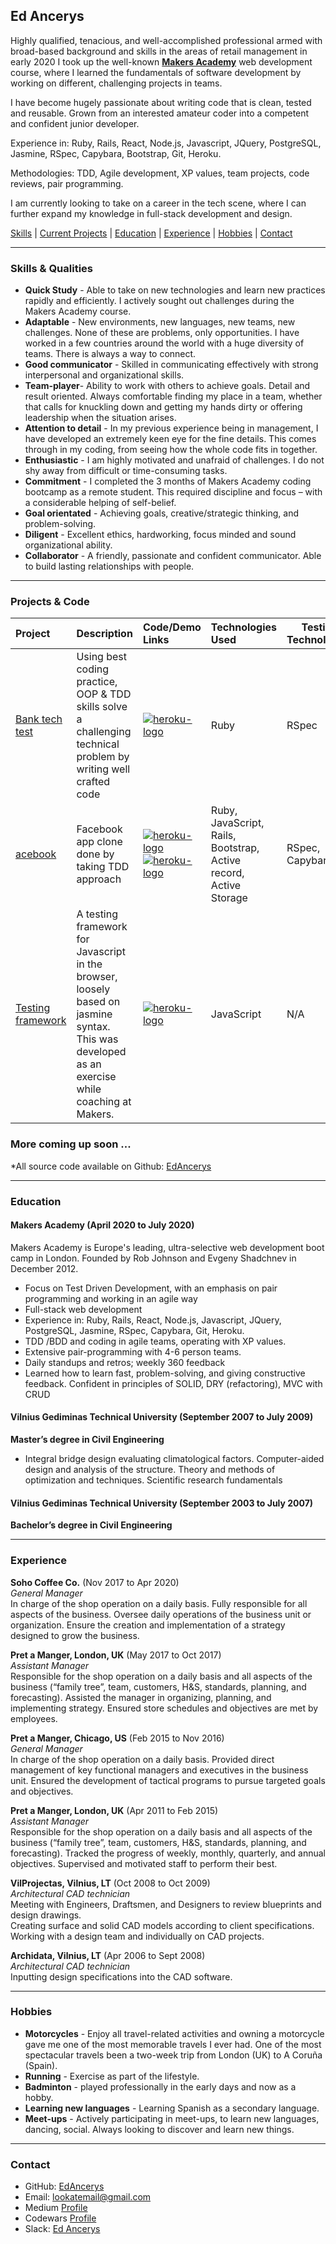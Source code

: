 ## Ed Ancerys

Highly qualified, tenacious, and well-accomplished professional armed with broad-based background and skills in the areas of retail management in early 2020 I took up the well-known [**Makers Academy**][2] web development course, where I learned the fundamentals of software development by working on different, challenging projects in teams.

I have become hugely passionate about writing code that is clean, tested and reusable. Grown from an interested amateur coder into a competent and confident junior developer.

Experience in: Ruby, Rails, React, Node.js, Javascript, JQuery, PostgreSQL, Jasmine, RSpec, Capybara, Bootstrap, Git, Heroku.

Methodologies: TDD, Agile development, XP values, team projects, code reviews, pair programming.

I am currently looking to take on a career in the tech scene, where I can further expand my knowledge in full-stack development and design.

[Skills](#skills) | [Current Projects](#projects) | [Education](#education) | [Experience](#experience) | [Hobbies](#hobbies) | [Contact](#contact)

---

### <a id="skills">Skills & Qualities</a>

- **Quick Study** - Able to take on new technologies and learn new practices rapidly and efficiently. I actively sought out challenges during the Makers Academy course.
- **Adaptable** - New environments, new languages, new teams, new challenges. None of these are problems, only opportunities. I have worked in a few countries around the world with a huge diversity of teams. There is always a way to connect.
- **Good communicator** - Skilled in communicating effectively with strong interpersonal and organizational skills.
- **Team-player**- Ability to work with others to achieve goals. Detail and result oriented. Always comfortable finding my place in a team, whether that calls for knuckling down and getting my hands dirty or offering leadership when the situation arises.
- **Attention to detail** - In my previous experience being in management, I have developed an extremely keen eye for the fine details. This comes through in my coding, from seeing how the whole code fits in together.
- **Enthusiastic** - I am highly motivated and unafraid of challenges. I do not shy away from difficult or time-consuming tasks.
- **Commitment** - I completed the 3 months of Makers Academy coding bootcamp as a remote student. This required discipline and focus – with a considerable helping of self-belief.
- **Goal orientated** - Achieving goals, creative/strategic thinking, and problem-solving.
- **Diligent** - Excellent ethics, hardworking, focus minded and sound organizational ability.
- **Collaborator** - A friendly, passionate and confident communicator. Able to build lasting relationships with people.

---

### <a id="projects">Projects & Code</a>

| Project                 | Description                                                                                                                                     | Code/Demo Links                                            | Technologies Used                                                 | Testing Technologies |
| :---------------------- | :---------------------------------------------------------------------------------------------------------------------------------------------- | :--------------------------------------------------------- | :---------------------------------------------------------------- | -------------------- |
| [Bank tech test][01]    | Using best coding practice, OOP & TDD skills solve a challenging technical problem by writing well crafted code                                 | [![heroku-logo][github]][01]                               | Ruby                                                              | RSpec                |
| [acebook][02]           | Facebook app clone done by taking TDD approach                                                                                                  | [![heroku-logo][github]][02] [![heroku-logo][heroku]][021] | Ruby, JavaScript, Rails, Bootstrap, Active record, Active Storage | RSpec, Capybara      |
| [Testing framework][03] | A testing framework for Javascript in the browser, loosely based on jasmine syntax. This was developed as an exercise while coaching at Makers. | [![heroku-logo][github]][03]                               | JavaScript                                                        | N/A                  |

### More coming up soon ...

\*All source code available on Github: [EdAncerys][1]

---

### <a id="education">Education</a>

#### Makers Academy (April 2020 to July 2020)

Makers Academy is Europe's leading, ultra-selective web development boot camp in London. Founded by Rob Johnson and Evgeny Shadchnev in December 2012.

- Focus on Test Driven Development, with an emphasis on pair programming and working in an agile way
- Full-stack web development
- Experience in: Ruby, Rails, React, Node.js, Javascript, JQuery, PostgreSQL, Jasmine, RSpec, Capybara, Git, Heroku.
- TDD /BDD and coding in agile teams, operating with XP values.
- Extensive pair-programming with 4-6 person teams.
- Daily standups and retros; weekly 360 feedback
- Learned how to learn fast, problem-solving, and giving constructive feedback. Confident in principles of SOLID, DRY (refactoring), MVC with CRUD

#### Vilnius Gediminas Technical University (September 2007 to July 2009)

**Master’s degree in Civil Engineering**

- Integral bridge design evaluating climatological factors. Computer-aided design and analysis of
  the structure.
  Theory and methods of optimization and techniques. Scientific research fundamentals

#### Vilnius Gediminas Technical University (September 2003 to July 2007)

**Bachelor’s degree in Civil Engineering**

---

### <a id="experience">Experience</a>

**Soho Coffee Co.** (Nov 2017 to Apr 2020)  
_General Manager_  
In charge of the shop operation on a daily basis.
Fully responsible for all aspects of the business.
Oversee daily operations of the business unit or organization.
Ensure the creation and implementation of a strategy designed to grow the business.

**Pret a Manger, London, UK** (May 2017 to Oct 2017)  
_Assistant Manager_  
Responsible for the shop operation on a daily basis and all aspects of the business (“family tree”, team, customers, H&S, standards, planning, and forecasting).
Assisted the manager in organizing, planning, and implementing strategy. Ensured store schedules and objectives are met by employees.

**Pret a Manger, Chicago, US** (Feb 2015 to Nov 2016)  
_General Manager_  
In charge of the shop operation on a daily basis.
Provided direct management of key functional managers and executives in the business
unit.
Ensured the development of tactical programs to pursue targeted goals and objectives.

**Pret a Manger, London, UK** (Apr 2011 to Feb 2015)  
_Assistant Manager_  
Responsible for the shop operation on a daily basis and all aspects of the business (“family tree”, team, customers, H&S, standards, planning, and forecasting).
Tracked the progress of weekly, monthly, quarterly, and annual objectives. Supervised and motivated staff to perform their best.

**VilProjectas, Vilnius, LT** (Oct 2008 to Oct 2009)  
_Architectural CAD technician_  
Meeting with Engineers, Draftsmen, and Designers to review blueprints and design drawings.  
Creating surface and solid CAD models according to client specifications.  
Working with a design team and individually on CAD projects.

**Archidata, Vilnius, LT** (Apr 2006 to Sept 2008)  
_Architectural CAD technician_  
Inputting design specifications into the CAD software.

---

### <a id="hobbies">Hobbies</a>

- **Motorcycles** - Enjoy all travel-related activities and owning a motorcycle gave me one of the most memorable travels I ever had. One of the most spectacular travels been a two-week trip from London (UK) to A Coruña (Spain).
- **Running** - Exercise as part of the lifestyle.
- **Badminton** - played professionally in the early days and now as a hobby.
- **Learning new languages** - Learning Spanish as a secondary language.
- **Meet-ups** - Actively participating in meet-ups, to learn new languages, dancing, social. Always looking to discover and learn new things.

---

### <a id="contact">Contact</a>

- GitHub: [EdAncerys][1]
- Email: lookatemail@gmail.com
- Medium [Profile][6]
- Codewars [Profile][3]
- Slack: [Ed Ancerys][4]

[1]: https://github.com/EdAncerys
[2]: https://makers.tech/
[3]: http://www.codewars.com/users/EdAncerys
[4]: https://edancerys.slack.com/team/USYFD1A6P
[5]: https://cloud.githubusercontent.com/assets/12953472/18688266701982fc-7f7b-11e6-8971-5f1e03f554b7.png
[6]: https://medium.com/@lookatemail
[01]: https://github.com/EdAncerys/bank_tech_test
[02]: https://github.com/EdAncerys/acebook-HoneyBunnies
[021]: https://acebook-honeybunnies.herokuapp.com
[03]: https://github.com/EdAncerys/JS-Testing-Framework
[heroku]: https://cloud.githubusercontent.com/assets/12953472/18688266/701982fc-7f7b-11e6-8971-5f1e03f554b7.png
[github]: https://cloud.githubusercontent.com/assets/12953472/18687862/de8df31e-7f79-11e6-937c-f20c0e0ee2b4.png

